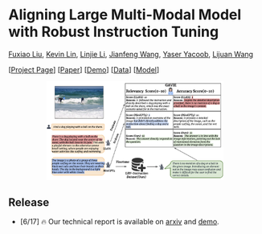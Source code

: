 # Aligning Large Multi-Modal Model with Robust Instruction Tuning
[Fuxiao Liu](https://fuxiaoliu.github.io/), [Kevin Lin](https://sites.google.com/site/kevinlin311tw/me), [Linjie Li](https://www.microsoft.com/en-us/research/people/linjli/), [Jianfeng Wang](http://jianfengwang.me/), [Yaser Yacoob](https://www.umiacs.umd.edu/people/yaser), [Lijuan Wang](https://www.microsoft.com/en-us/research/people/lijuanw/)

[[Project Page](https://fuxiaoliu.github.io/LRV/)] [[Paper](https://fuxiaoliu.github.io/LRV/)] [[Demo](https://fuxiaoliu.github.io/LRV/)]  [[Data](https://fuxiaoliu.github.io/LRV/)] [[Model](https://fuxiaoliu.github.io/LRV/)]

<p align="center">
    <a href="https://llava.hliu.cc/"><img src="./model.png" width="70%"></a> <br>
</p>

## Release
- [6/17] 🔥 Our technical report is available on [arxiv](https://fuxiaoliu.github.io/LRV/) and [demo](https://fuxiaoliu.github.io/LRV/).

